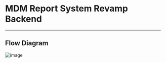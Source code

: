 # **MDM Report System Revamp Backend**

---

## **Flow Diagram**

![image](https://github.com/user-attachments/assets/83a3708a-0a89-422b-a265-b804e155bd46)
